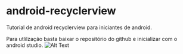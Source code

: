 # android-recyclerview
Tutorial de android recyclerview para iniciantes de android.

Para utlilzação basta baixar o repositório do github e inicializar com o android studio.
![Alt Text](main.gif)
